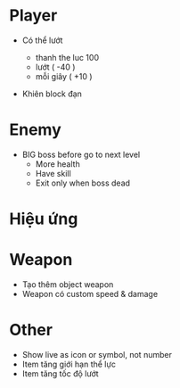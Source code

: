 # Player
- Có thể lướt 
    - thanh the luc 100
    - lướt ( -40 )
    - mỗi giây ( +10 )

- Khiên block đạn

# Enemy
- BIG boss before go to next level
    - More health
    - Have skill
    - Exit only when boss dead

# Hiệu ứng

# Weapon
- Tạo thêm object weapon
- Weapon có custom speed & damage

# Other
- Show live as icon or symbol, not number
- Item tăng giới hạn thể lực
- Item tăng tốc độ lướt

